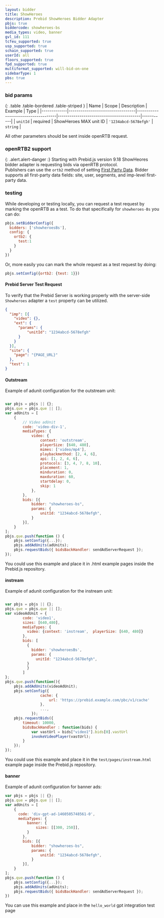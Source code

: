 ```yaml
---
layout: bidder
title: ShowHeroes
description: Prebid ShowHeroes Bidder Adapter
pbjs: true
biddercode: showheroes-bs
media_types: video, banner
gvl_id: 111
tcfeu_supported: true
usp_supported: true
schain_supported: true
userId: all
floors_supported: true
fpd_supported: true
multiformat_supported: will-bid-on-one
sidebarType: 1
pbs: true
---
```




### bid params

{: .table .table-bordered .table-striped }
| Name        | Scope                            | Description                         | Example                                  | Type      |
|-------------|----------------------------------|-------------------------------------|------------------------------------------|-----------|
| `unitId`    | required                         | ShowHeroes MAX unit ID              | `'1234abcd-5678efgh'`                     | `string`  |

All other parameters should be sent inside openRTB request.

### openRTB2 support

{: .alert.alert-danger :}
Starting with Prebid.js version 9.18 ShowHeores bidder adapter is requesting bids via openRTB protocol.  
Publishers can use the `ortb2` method of setting [First Party Data](https://docs.prebid.org/features/firstPartyData.html). Bidder supports all first-party data fields: site, user, segments, and imp-level first-party data.

### testing

While developing or testing locally, you can request a test request by marking the openRTB as a test.
To do that specifically for `showheroes-Bs` you can do:

```javascript
pbjs.setBidderConfig({
  bidders: ['showheroesBs'],
  config: {
    ortb2: {
      test:1
    }
  }
})
```

Or, more easily you can mark the whole request as a test request by doing:

```javascript
pbjs.setConfig({ortb2: {test: 1}})
```

#### Prebid Server Test Request

To verify that the Prebid Server is working properly with the server-side `Showheroes` adapter a `test` property can be utilized.

```json
{
  "imp": [{
    "video": {},
    "ext": {
      "params": {
          "unitId": "1234abcd-5678efgh"
      }
    }
  }],
  "site": {
    "page": "{PAGE_URL}"
  },
  "test": 1
}
```

#### Outstream

Example of adunit configuration for the outstream unit:

```javascript

var pbjs = pbjs || {};
pbjs.que = pbjs.que || [];
var adUnits = [
    {
        // Video adUnit
        code: 'video-div-1',
        mediaTypes: {
            video: {
                context: 'outstream',
                playerSize: [640, 480],
                mimes: ['video/mp4'],
                playbackmethod: [2, 4, 6],
                api: [1, 2, 4, 6],
                protocols: [3, 4, 7, 8, 10],
                placement: 1,
                minduration: 0,
                maxduration: 60,
                startdelay: 0,
                skip: 1
            },
        },
        bids: [{
            bidder: "showheroes-bs",
            params: {
                unitId: "1234abcd-5678efgh",
            }
        }],
    }
];
pbjs.que.push(function () {
    pbjs.setConfig({...});
    pbjs.addAdUnits(adUnits);
    pbjs.requestBids({ bidsBackHandler: sendAdServerRequest });
});
```

You could use this example and place it in .html example pages inside the Prebid.js repository.

#### instream

Example of adunit configuration for the instream unit:

```javascript

var pbjs = pbjs || {};
pbjs.que = pbjs.que || [];
var videoAdUnit = {
        code: 'video1',
        sizes: [640,480],
        mediaTypes: {
          video: {context: 'instream',  playerSize: [640, 480]}
        },
        bids: [
          {
            bidder: 'showheroesBs',
            params: {
              unitId: "1234abcd-5678efgh",
          }
          }
        ]
};
pbjs.que.push(function(){
    pbjs.addAdUnits(videoAdUnit);
    pbjs.setConfig({
                cache: {
                    url: 'https://prebid.example.com/pbc/v1/cache'
                },
                ...,
            });
    pbjs.requestBids({
        timeout: 10000,
        bidsBackHandler : function(bids) {
            var vastUrl = bids["video1"].bids[0].vastUrl
            invokeVideoPlayer(vastUrl);
        }
    });
});
```

You could use this example and place it in the `test/pages/instream.html` example page inside the Prebid.js repository.

#### banner

Example of adunit configuration for banner ads:

```javascript
var pbjs = pbjs || {};
pbjs.que = pbjs.que || [];
var adUnits = [
    {
      code: 'div-gpt-ad-1460505748561-0',
      mediaTypes: {
          banner: {
              sizes: [[300, 250]],
          }
        },
        bids: [{
            bidder: "showheroes-bs",
            params: {
                unitId: "1234abcd-5678efgh",
            }
        }],
    }
];
pbjs.que.push(function () {
    pbjs.setConfig({...});
    pbjs.addAdUnits(adUnits);
    pbjs.requestBids({ bidsBackHandler: sendAdServerRequest });
})
```

You can use this example and place in the `hello_world` gpt integration test page
